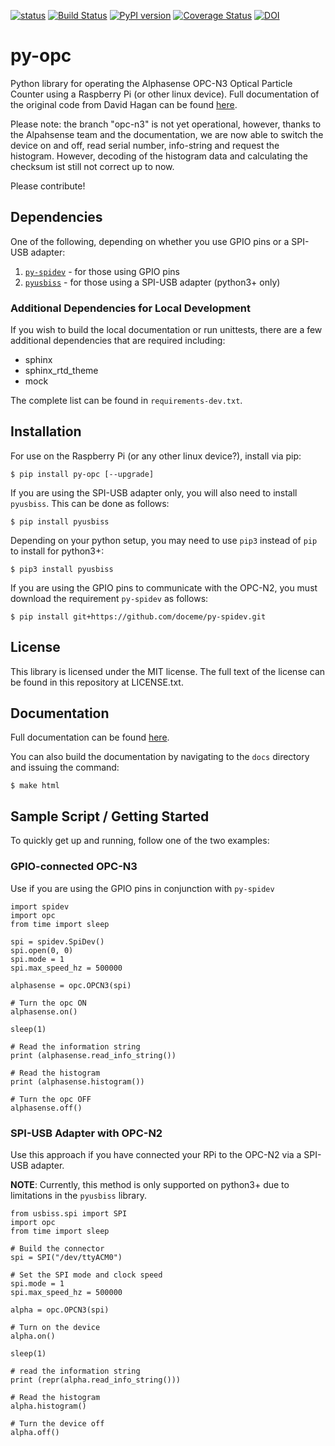 [![status](http://joss.theoj.org/papers/049f6d3dab9391e8353484028148dd0d/status.svg)](http://joss.theoj.org/papers/049f6d3dab9391e8353484028148dd0d)
[![Build Status](https://travis-ci.org/dhhagan/py-opc.svg?branch=develop)](https://travis-ci.org/dhhagan/py-opc)
[![PyPI version](https://badge.fury.io/py/py-opc.svg)](https://badge.fury.io/py/py-opc)
[![Coverage Status](https://coveralls.io/repos/dhhagan/py-opc/badge.svg?branch=master&service=github)](https://coveralls.io/github/dhhagan/py-opc?branch=master)
[![DOI](https://zenodo.org/badge/30832320.svg)](https://zenodo.org/badge/latestdoi/30832320)

# py-opc

Python library for operating the Alphasense OPC-N3 Optical Particle Counter using a Raspberry Pi (or other linux device). Full documentation of the original code from David Hagan can be found [here](http://py-opc.readthedocs.org/en/latest/).

Please note: the branch "opc-n3" is not yet operational, however, thanks to the Alpahsense team and the documentation, we are now able to switch the device on and off, read serial number, info-string and request the histogram. However, decoding of the histogram data and calculating the checksum ist still not correct up to now. 

Please contribute!

## Dependencies

One of the following, depending on whether you use GPIO pins or a SPI-USB adapter:

  1. [`py-spidev`](https://github.com/doceme/py-spidev) - for those using GPIO pins
  1. [`pyusbiss`](https://github.com/dancingquanta/pyusbiss) - for those using a SPI-USB adapter (python3+ only)

### Additional Dependencies for Local Development

If you wish to build the local documentation or run unittests, there are a few additional dependencies that are required including:

  * sphinx
  * sphinx_rtd_theme
  * mock

The complete list can be found in `requirements-dev.txt`.


## Installation

For use on the Raspberry Pi (or any other linux device?), install via pip:

    $ pip install py-opc [--upgrade]

If you are using the SPI-USB adapter only, you will also need to install `pyusbiss`. This can be done as follows:

    $ pip install pyusbiss

Depending on your python setup, you may need to use `pip3` instead of `pip` to install for python3+:

    $ pip3 install pyusbiss

If you are using the GPIO pins to communicate with the OPC-N2, you must download the requirement `py-spidev` as follows:

    $ pip install git+https://github.com/doceme/py-spidev.git


## License

  This library is licensed under the MIT license. The full text of the license can be found in this repository at LICENSE.txt.

## Documentation

  Full documentation can be found [here](http://py-opc.readthedocs.org/en/latest/).

  You can also build the documentation by navigating to the `docs` directory and issuing the command:

    $ make html


## Sample Script / Getting Started

To quickly get up and running, follow one of the two examples:

### GPIO-connected OPC-N3

Use if you are using the GPIO pins in conjunction with `py-spidev`

    import spidev
    import opc
    from time import sleep

    spi = spidev.SpiDev()
    spi.open(0, 0)
    spi.mode = 1
    spi.max_speed_hz = 500000

    alphasense = opc.OPCN3(spi)

    # Turn the opc ON
    alphasense.on()

    sleep(1)

    # Read the information string
    print (alphasense.read_info_string())

    # Read the histogram
    print (alphasense.histogram())

    # Turn the opc OFF
    alphasense.off()

### SPI-USB Adapter with OPC-N2

Use this approach if you have connected your RPi to the OPC-N2 via a SPI-USB adapter.

**NOTE**: Currently, this method is only supported on python3+ due to limitations in the `pyusbiss` library.

    from usbiss.spi import SPI
    import opc
    from time import sleep

    # Build the connector
    spi = SPI("/dev/ttyACM0")

    # Set the SPI mode and clock speed
    spi.mode = 1
    spi.max_speed_hz = 500000

    alpha = opc.OPCN3(spi)

    # Turn on the device
    alpha.on()

    sleep(1)

    # read the information string
    print (repr(alpha.read_info_string()))

    # Read the histogram
    alpha.histogram()

    # Turn the device off
    alpha.off()
